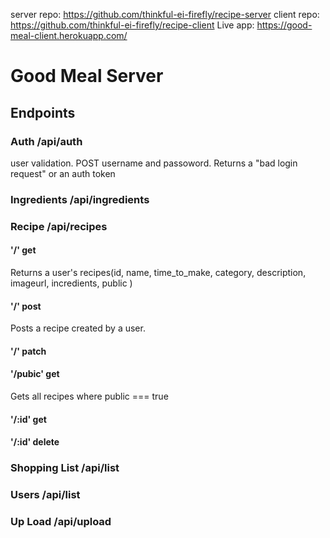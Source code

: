 server repo: https://github.com/thinkful-ei-firefly/recipe-server
client repo: https://github.com/thinkful-ei-firefly/recipe-client
Live app: https://good-meal-client.herokuapp.com/

# Good Meal Server

## Endpoints

### Auth /api/auth

user validation. POST username and passoword. Returns a "bad login request" or an auth token

### Ingredients /api/ingredients

### Recipe /api/recipes

#### '/' get

Returns a user's recipes(id, name, time_to_make, category, description, imageurl, incredients, public )

#### '/' post

Posts a recipe created by a user.

#### '/' patch

#### '/pubic' get

Gets all recipes where public === true

#### '/:id' get

#### '/:id' delete

### Shopping List /api/list

### Users /api/list

### Up Load /api/upload

